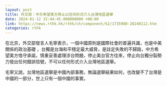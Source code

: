 ```yaml
---
layout: post
title: 外交部：中方希望美方停止以任何形式介入台灣地區選舉
date: 2024-01-12 15:44:45.000000000 +08:00
link: https://news.rthk.hk/rthk/ch/component/k2/1735980-20240112.htm
categories: rthk
---
```


在北京，外交部發言人毛寧表示，一個中國原則是國際社會的普遍共識，也是中美關係的政治基礎 ，台獨是台海和平穩定最大威脅，是註定失敗的不歸路，中方希望美方恪守承諾，慎重妥善處理涉台問題，停止美台官方往來，停止向台獨分裂勢力發出任何錯誤信號，不可以任何形式介入台灣地區選舉。

毛寧又說，台灣地區選舉是中國內部事務，無論選舉結果如何，也改變不了台灣是中國的一部分，世上只有一個中國的事實。
